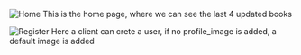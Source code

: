 ![Home](https://github.com/paul-23/bookmatch-frontend/assets/51365249/a389efef-4c39-4c17-835f-49d08aea04f9)
This is the home page, where we can see the last 4 updated books

![Register](https://github.com/paul-23/bookmatch-frontend/assets/51365249/6437f8c2-1ac0-484b-950a-8e037f72f17c)
Here a client can crete a user, if no profile_image is added, a default image is added

